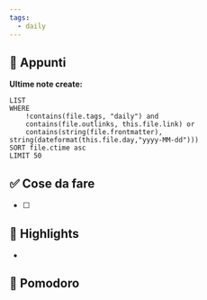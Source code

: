 ```yaml
---
tags:
  - daily
---
```


## 📝 Appunti




**Ultime note create:**
```dataview
LIST
WHERE
	!contains(file.tags, "daily") and
	contains(file.outlinks, this.file.link) or
	contains(string(file.frontmatter), string(dateformat(this.file.day,"yyyy-MM-dd")))
SORT file.ctime asc
LIMIT 50
```

## ✅ Cose da fare

- [ ] 



## 🌟 Highlights 

- 




## 🍅 Pomodoro

